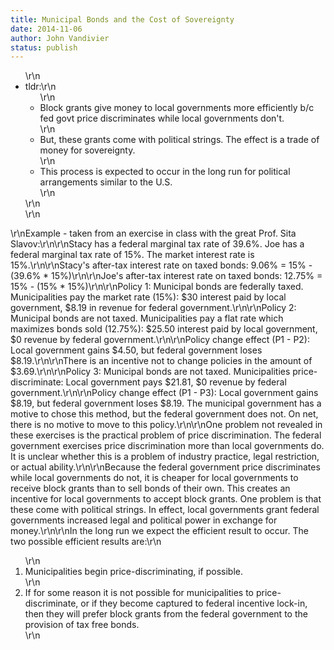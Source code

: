 ```yaml
---
title: Municipal Bonds and the Cost of Sovereignty
date: 2014-11-06
author: John Vandivier
status: publish
---
```


<ul>\r\n	<li>tldr:\r\n<ul>\r\n	<li>Block grants give money to local governments more efficiently b/c fed govt price discriminates while local governments don't.</li>\r\n	<li>But, these grants come with political strings. The effect is a trade of money for sovereignty.</li>\r\n	<li>This process is expected to occur in the long run for political arrangements similar to the U.S.</li>\r\n</ul>\r\n</li>\r\n</ul>\r\nExample - taken from an exercise in class with the great Prof. Sita Slavov:\r\n\r\nStacy has a federal marginal tax rate of 39.6%. Joe has a federal marginal tax rate of 15%. The market interest rate is 15%.\r\n\r\nStacy's after-tax interest rate on taxed bonds: 9.06% = 15% - (39.6% * 15%)\r\n\r\nJoe's after-tax interest rate on taxed bonds: 12.75% = 15% - (15% * 15%)\r\n\r\nPolicy 1: Municipal bonds are federally taxed. Municipalities pay the market rate (15%): $30 interest paid by local government, $8.19 in revenue for federal government.\r\n\r\nPolicy 2: Municipal bonds are not taxed. Municipalities pay a flat rate which maximizes bonds sold (12.75%): $25.50 interest paid by local government, $0 revenue by federal government.\r\n\r\nPolicy change effect (P1 - P2): Local government gains $4.50, but federal government loses $8.19.\r\n\r\nThere is an incentive not to change policies in the amount of $3.69.\r\n\r\nPolicy 3: Municipal bonds are not taxed. Municipalities price-discriminate: Local government pays $21.81, $0 revenue by federal government.\r\n\r\nPolicy change effect (P1 - P3): Local government gains $8.19, but federal government loses $8.19. The municipal government has a motive to chose this method, but the federal government does not. On net, there is no motive to move to this policy.\r\n\r\nOne problem not revealed in these exercises is the practical problem of price discrimination. The federal government exercises price discrimination more than local governments do. It is unclear whether this is a problem of industry practice, legal restriction, or actual ability.\r\n\r\nBecause the federal government price discriminates while local governments do not, it is cheaper for local governments to receive block grants than to sell bonds of their own. This creates an incentive for local governments to accept block grants. One problem is that these come with political strings. In effect, local governments grant federal governments increased legal and political power in exchange for money.\r\n\r\nIn the long run we expect the efficient result to occur. The two possible efficient results are:\r\n<ol>\r\n	<li>Municipalities begin price-discriminating, if possible.</li>\r\n	<li>If for some reason it is not possible for municipalities to price-discriminate, or if they become captured to federal incentive lock-in, then they will prefer block grants from the federal government to the provision of tax free bonds.</li>\r\n</ol>
